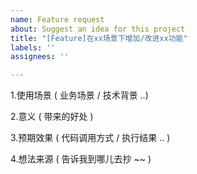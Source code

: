 ```yaml
---
name: Feature request
about: Suggest an idea for this project
title: "[Feature]在xx场景下增加/改进xx功能"
labels: ''
assignees: ''

---
```


1.使用场景 ( 业务场景 / 技术背景 ..)

2.意义 ( 带来的好处 )

3.预期效果 ( 代码调用方式 / 执行结果 .. )

4.想法来源 ( 告诉我到哪儿去抄 ~~ )
